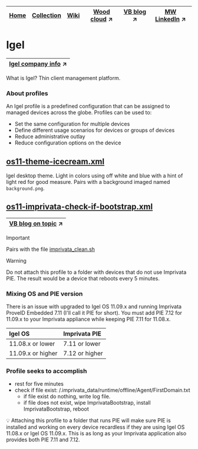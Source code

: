 |[Home](https://github.com/virtualizebrief)|[Collection](https://github.com/virtualizebrief/collection/blob/main/readme.md)|[Wiki](https://github.com/virtualizebrief/home/wiki)|[Wood cloud](https://marketplace.woodcloud.one/) :arrow_upper_right:|[VB blog](https://virtualizebrief.woodcloud.one/) :arrow_upper_right:|[MW LinkedIn](https://www.linkedin.com/in/michaelcharleswood/) :arrow_upper_right:
|---|---|---|---|---|---|

# Igel
|[Igel company info](https://igel.com) :arrow_upper_right:|
---|

What is Igel? Thin client management platform.

### About profiles
An Igel profile is a predefined configuration that can be assigned to managed devices across the globe. Profiles can be used to:
- Set the same configuration for multiple devices
- Define different usage scenarios for devices or groups of devices
- Reduce administrative outlay
- Reduce configuration options on the device

## [os11-theme-icecream.xml](os11-theme-icecream.xml) <br>
Igel desktop theme. Light in colors using off white and blue with a hint of light red for good measure. Pairs with a background imaged named `background.png`.

## [os11-imprivata-check-if-bootstrap.xml](os11-imprivata-check-if-bootstrap.xml) <br>
|[VB blog on topic](https://virtualizebrief.woodcloud.one/self-healing-for-igel-11-09-imprivata-pie-7-12/) :arrow_upper_right:|
| :--- |

> [!IMPORTANT]
> Pairs with the file [imprivata_clean.sh](imprivata_clean.sh)

> [!WARNING]
> Do not attach this profile to a folder with devices that do not use Imprivata PIE. The result would be a device that reboots every 5 minutes.

### Mixing OS and PIE version

There is an issue with upgraded to Igel OS 11.09.x and running Imprivata ProveID Embedded 7.11 (I'll call it PIE for short). You must add PIE 7.12 for 11.09.x to your Imprivata appliance while keeping PIE 7.11 for 11.08.x.

| Igel OS | Imprivata PIE |
| :--- | :--- |
| 11.08.x or lower | 7.11 or lower |
| 11.09.x or higher | 7.12 or higher |

### Profile seeks to accomplish
- rest for five minutes
- check if file exist: /.imprivata_data/runtime/offline/Agent/FirstDomain.txt
  - if file exist do nothing, write log file.
  - if file does not exist, wipe ImprivataBootstrap, install ImprivataBootstrap, reboot

:bulb: Attaching this profile to a folder that runs PIE will make sure PIE is installed and working on every device recardless if they are using Igel OS 11.08.x or Igel OS 11.09.x. This is as long as your Imprivata application also provides both PIE 7.11 and 7.12.
